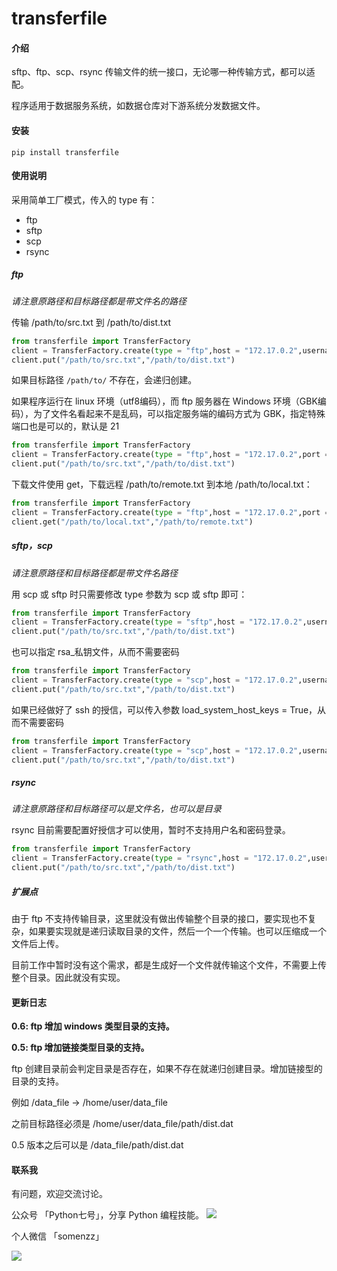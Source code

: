 # transferfile

#### 介绍

sftp、ftp、scp、rsync 传输文件的统一接口，无论哪一种传输方式，都可以适配。

程序适用于数据服务系统，如数据仓库对下游系统分发数据文件。

#### 安装

```shell
pip install transferfile
```

#### 使用说明

采用简单工厂模式，传入的 type 有：
- ftp
- sftp
- scp
- rsync



##### ftp

*请注意原路径和目标路径都是带文件名的路径*

传输 /path/to/src.txt 到 /path/to/dist.txt

```python
from transferfile import TransferFactory
client = TransferFactory.create(type = "ftp",host = "172.17.0.2",username = "admin",password= "admin")
client.put("/path/to/src.txt","/path/to/dist.txt")
```


如果目标路径 `/path/to/` 不存在，会递归创建。

如果程序运行在 linux 环境（utf8编码），而 ftp 服务器在 Windows 环境（GBK编码），为了文件名看起来不是乱码，可以指定服务端的编码方式为 GBK，指定特殊端口也是可以的，默认是 21

```python
from transferfile import TransferFactory
client = TransferFactory.create(type = "ftp",host = "172.17.0.2",port = 21,username = "admin",password= "admin",encoding = 'gbk')
client.put("/path/to/src.txt","/path/to/dist.txt")
```

下载文件使用 get，下载远程 /path/to/remote.txt 到本地 /path/to/local.txt：

```python
from transferfile import TransferFactory
client = TransferFactory.create(type = "ftp",host = "172.17.0.2",port = 21,username = "admin",password= "admin",encoding = 'gbk')
client.get("/path/to/local.txt","/path/to/remote.txt")
```



##### sftp，scp

*请注意原路径和目标路径都是带文件名路径*

用 scp 或 sftp 时只需要修改 type 参数为 scp 或 sftp 即可：

```python
from transferfile import TransferFactory
client = TransferFactory.create(type = "sftp",host = "172.17.0.2",username = "admin",password= "admin")
client.put("/path/to/src.txt","/path/to/dist.txt")
```

也可以指定 rsa_私钥文件，从而不需要密码

```python
from transferfile import TransferFactory
client = TransferFactory.create(type = "scp",host = "172.17.0.2",username = "admin", rsa_file = "/root/.ssh/id_rsa")
client.put("/path/to/src.txt","/path/to/dist.txt")
```

如果已经做好了 ssh 的授信，可以传入参数 load_system_host_keys = True，从而不需要密码

```python
from transferfile import TransferFactory
client = TransferFactory.create(type = "scp",host = "172.17.0.2",username = "admin", load_system_host_keys = True )
client.put("/path/to/src.txt","/path/to/dist.txt")
```

##### rsync

*请注意原路径和目标路径可以是文件名，也可以是目录*

rsync 目前需要配置好授信才可以使用，暂时不支持用户名和密码登录。

```python
from transferfile import TransferFactory
client = TransferFactory.create(type = "rsync",host = "172.17.0.2",username = "admin", load_system_host_keys = True)
client.put("/path/to/src.txt","/path/to/dist.txt")
```

##### 扩展点

由于 ftp 不支持传输目录，这里就没有做出传输整个目录的接口，要实现也不复杂，如果要实现就是递归读取目录的文件，然后一个一个传输。也可以压缩成一个文件后上传。

目前工作中暂时没有这个需求，都是生成好一个文件就传输这个文件，不需要上传整个目录。因此就没有实现。


#### 更新日志
**0.6: ftp 增加 windows 类型目录的支持。**

**0.5: ftp 增加链接类型目录的支持。**

ftp 创建目录前会判定目录是否存在，如果不存在就递归创建目录。增加链接型的目录的支持。

例如 /data_file -> /home/user/data_file

之前目标路径必须是 /home/user/data_file/path/dist.dat

0.5 版本之后可以是 /data_file/path/dist.dat


#### 联系我

有问题，欢迎交流讨论。

公众号 「Python七号」，分享 Python 编程技能。 
![](images/python-seven.jpg)


个人微信 「somenzz」

![](images/somenzz.JPG)


